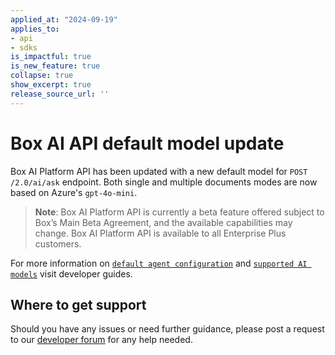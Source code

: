 ```yaml
---
applied_at: "2024-09-19"
applies_to: 
- api
- sdks
is_impactful: true
is_new_feature: true
collapse: true
show_excerpt: true
release_source_url: ''
---
```


# Box AI API default model update

Box AI Platform API has been updated with a new default model for `POST /2.0/ai/ask` endpoint. Both single and multiple documents modes are now based on Azure's `gpt-4o-mini`.

> **Note**: Box AI Platform API is currently a beta feature offered subject to Box’s Main Beta Agreement, and the available capabilities may change. Box AI Platform API is available to all Enterprise Plus customers.

<!-- more -->

For more information on [`default agent configuration`][1] and [`supported AI models`][2] visit developer guides.

## Where to get support

Should you have any issues or need further guidance, please post a request to our [developer forum][3] for any help needed.

[1]: https://developer.box.com/guides/box-ai/get-agent-default-config/
[2]: https://developer.box.com/guides/box-ai/supported-models/
[3]: https://forum.box.com/